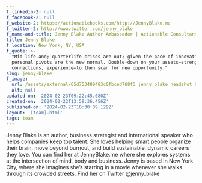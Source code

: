 ```yaml
---
f_linkedin-2: null
f_facebook-2: null
f_website-2: https://actionablebooks.com/http://JennyBlake.me
f_twitter-2: http://www.twitter.com/jenny_blake
f_name-and-title: Jenny Blake Author Ambassador | Actionable Consultant
title: Jenny Blake
f_location: New York, NY, USA
f_quote: >-
  "Mid-life and; quarterlife crises are out; given the pace of innovation,
  personal pivots are the new normal. Double-down on your assets—strengths,
  connections, experience—to then scan for new opportunity."
slug: jenny-blake
f_image:
  url: /assets/external/65d753489483c0fbced768f5_jenny_blake_headshot_b.jpeg
  alt: null
updated-on: '2024-02-23T09:22:45.080Z'
created-on: '2024-02-22T13:59:36.456Z'
published-on: '2024-02-23T10:30:09.129Z'
layout: '[team].html'
tags: team
---
```


Jenny Blake is an author, business strategist and international speaker who helps companies keep top talent. She loves helping smart people organize their brain, move beyond burnout, and build sustainable, dynamic careers they love. You can find her at JennyBlake.me where she explores systems at the intersection of mind, body and business. Jenny is based in New York City, where she imagines she’s starring in a movie whenever she walks through its crowded streets. Find her on Twitter @jenny\_blake

